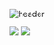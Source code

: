 ![header](https://capsule-render.vercel.app/api?type=egg&text=Welcome&fontSize=70&fontAlignY=30&animation=fadeIn&desc=hyosikchoi%27s%20github&height=200&descSize=20&descAlign=57&descAlignY=47&color=gradient)

  
<a href="https://hyosikchoi.tistory.com/" target="_blank"><img src="https://img.shields.io/badge/DevBlog-3884FF?style=flat-square&logo=Blogger&logoColor=white"/></a>
<a href="https://github.com/hyosikchoi" target="_blank"><img src="https://img.shields.io/badge/GitHub-181717?style=flat-square&logo=GitHub&logoColor=white"/></a>

